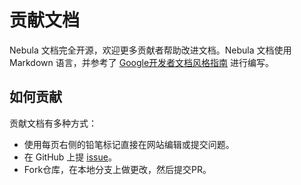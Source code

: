 # 贡献文档

Nebula 文档完全开源，欢迎更多贡献者帮助改进文档。Nebula 文档使用 Markdown 语言，并参考了 [Google开发者文档风格指南](https://developers.google.com/style/) 进行编写。

## 如何贡献

贡献文档有多种方式：

- 使用每页右侧的铅笔标记直接在网站编辑或提交问题。
- 在 GitHub 上提 [issue](https://github.com/vesoft-inc/nebula/issues)。
- Fork仓库，在本地分支上做更改，然后提交PR。
